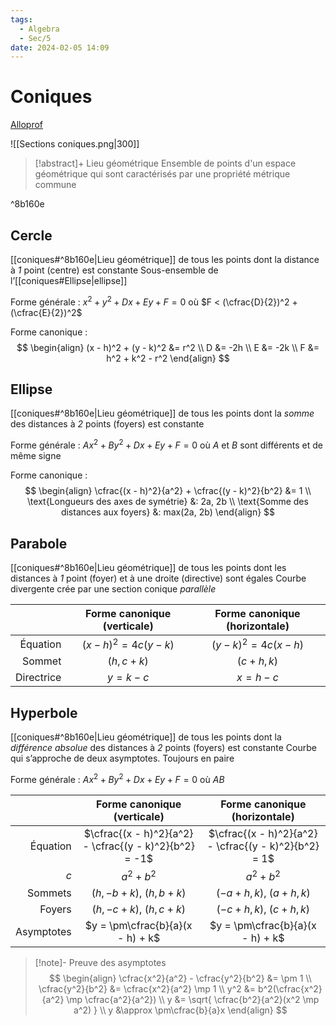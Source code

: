 ```yaml
---
tags:
  - Algebra
  - Sec/5
date: 2024-02-05 14:09
---
```


# Coniques

[Alloprof](https://www.alloprof.qc.ca/fr/eleves/bv/mathematiques/les-coniques-m1326)

![[Sections coniques.png|300]]

> [!abstract]+ Lieu géométrique
> Ensemble de points d'un espace géométrique qui sont caractérisés par une propriété métrique commune

^8b160e

## Cercle

[[coniques#^8b160e|Lieu géométrique]] de tous les points dont la distance à *1* point (centre) est constante
Sous-ensemble de l’[[coniques#Ellipse|ellipse]]

Forme générale : $x^2 + y^2 + Dx + Ey + F = 0$ où $F < (\cfrac{D}{2})^2 + (\cfrac{E}{2})^2$

Forme canonique :
$$
\begin{align}
(x - h)^2 + (y - k)^2 &= r^2 \\
D &= -2h \\
E &= -2k \\
F &= h^2 + k^2 - r^2
\end{align}
$$

## Ellipse

[[coniques#^8b160e|Lieu géométrique]] de tous les points dont la *somme* des distances à *2* points (foyers) est constante

Forme générale : $Ax^2 + By^2 + Dx + Ey + F = 0$ où $A$ et $B$ sont différents et de même signe

Forme canonique :
$$
\begin{align}
\cfrac{(x - h)^2}{a^2} + \cfrac{(y - k)^2}{b^2} &= 1 \\
\text{Longueurs des axes de symétrie} &: 2a, 2b \\
\text{Somme des distances aux foyers} &: max(2a, 2b)
\end{align}
$$

## Parabole

[[coniques#^8b160e|Lieu géométrique]] de tous les points dont les distances à *1* point (foyer) et à une droite (directive) sont égales
Courbe divergente crée par une section conique *parallèle*

|            | Forme canonique (verticale) | Forme canonique (horizontale) |
| ----------:|:---------------------------:|:-----------------------------:|
|   Équation |   $(x - h)^2 = 4c(y - k)$   |    $(y - k)^2 = 4c(x - h)$    |
|     Sommet |        $(h, c + k)$         |         $(c + h, k)$          |
| Directrice |         $y = k - c$         |          $x = h - c$          |

## Hyperbole

[[coniques#^8b160e|Lieu géométrique]] de tous les points dont la *différence absolue* des distances à *2* points (foyers) est constante
Courbe qui s’approche de deux asymptotes. Toujours en paire

Forme générale : $Ax^2 + By^2 + Dx + Ey + F = 0\text{ où }AB$

|            |              Forme canonique (verticale)               |             Forme canonique (horizontale)             |
| ----------:|:------------------------------------------------------:|:-----------------------------------------------------:|
|   Équation | $\cfrac{(x - h)^2}{a^2} - \cfrac{(y - k)^2}{b^2} = -1$ | $\cfrac{(x - h)^2}{a^2} - \cfrac{(y - k)^2}{b^2} = 1$ |
|        $c$ |                      $a^2 + b^2$                       |                      $a^2 + b^2$                      |
|    Sommets |               $(h, -b + k),\ (h, b + k)$               |              $(-a + h, k),\ (a + h, k)$               |
|     Foyers |               $(h, -c + k),\ (h, c + k)$               |              $(-c + h, k),\ (c + h, k)$               |
| Asymptotes |            $y = \pm\cfrac{b}{a}(x - h) + k$            |           $y = \pm\cfrac{b}{a}(x - h) + k$            |

> [!note]- Preuve des asymptotes
> $$
\begin{align}
\cfrac{x^2}{a^2} - \cfrac{y^2}{b^2} &= \pm 1 \\
\cfrac{y^2}{b^2} &= \cfrac{x^2}{a^2} \mp 1 \\
y^2 &= b^2(\cfrac{x^2}{a^2} \mp \cfrac{a^2}{a^2}) \\
y &= \sqrt{ \cfrac{b^2}{a^2}(x^2 \mp a^2) } \\
y &\approx \pm\cfrac{b}{a}x
\end{align}
$$